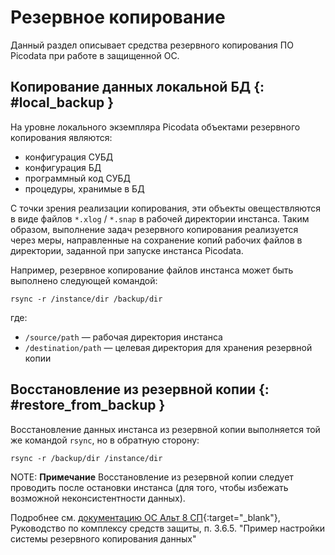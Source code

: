# Резервное копирование

Данный раздел описывает средства резервного копирования ПО Picodata при
работе в защищенной ОС.


## Копирование данных локальной БД  {: #local_backup }

На уровне локального экземпляра Picodata объектами резервного копирования
являются:

- конфигурация СУБД
- конфигурация БД
- программный код СУБД
- процедуры, хранимые в БД <!-- TODO link sql routines doc -->

С точки зрения реализации копирования, эти объекты овеществляются в виде
файлов `*.xlog` / `*.snap` в рабочей директории инстанса. Таким образом,
выполнение задач резервного копирования реализуется через меры,
направленные на сохранение копий рабочих файлов в директории, заданной
при запуске инстанса Picodata.

Например, резервное копирование файлов инстанса может быть выполнено
следующей командой:

```shell
rsync -r /instance/dir /backup/dir
```

где:

- `/source/path` — рабочая директория инстанса
- `/destination/path` — целевая директория для хранения резервной копии

## Восстановление из резервной копии  {: #restore_from_backup }

Восстановление данных инстанса из резервной копии выполняется той же
командой `rsync`, но в обратную сторону:

```shell
rsync -r /backup/dir /instance/dir
```

NOTE: **Примечание** Восстановление из резервной копии следует проводить
после остановки инстанса (для того, чтобы избежать возможной
неконсистентности данных).

Подробнее см. [документацию ОС Альт 8
СП](https://www.basealt.ru/altsp/docs){:target="_blank"}, Руководство по
комплексу средств защиты, п. 3.6.5. "Пример настройки системы резервного
копирования данных"
